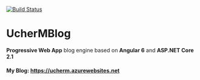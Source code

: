 [![Build Status](https://dev.azure.com/mateuszucher/MateuszUcher/_apis/build/status/metem.UcherMBlog)](https://dev.azure.com/mateuszucher/MateuszUcher/_build/latest?definitionId=2)

# UcherMBlog
**Progressive Web App** blog engine based on **Angular 6** and **ASP.NET Core 2.1**

#### My Blog: https://ucherm.azurewebsites.net
